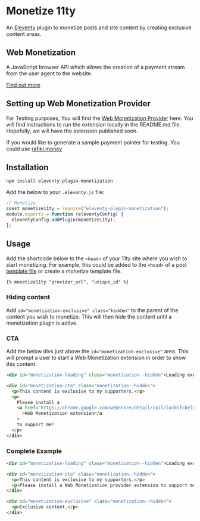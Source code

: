 # Monetize 11ty

An [Eleventy](https://www.11ty.dev/) plugin to monetize posts and site content by creating exclusive content areas.

## Web Monetization

A JavaScript browser API which allows the creation of a payment stream from the user agent to the website.

[Find out more](https://webmonetization.org/)

## Setting up Web Monetization Provider

For Testing purposes, You will find the [Web Monetization Provider](https://github.com/interledger/web-monetization-extension/) here. You will find instructions to run the extension locally in the README.md file. Hopefully, we will have the extension published soon.

If you would like to generate a sample payment pointer for testing. You could use [rafiki.money](https://rafiki.money/)

## Installation

`npm install eleventy-plugin-monetization`

Add the below to your `.eleventy.js` file:

```javascript
// Monetize
const monetize11ty = require("eleventy-plugin-monetization");
module.exports = function (eleventyConfig) {
  eleventyConfig.addPlugin(monetize11ty);
};
```

## Usage

Add the shortcode below to the `<head>` of your 11ty site where you wish to start monetizing. For example, this could be added to the `<head>` of a post [template file](https://www.11ty.dev/docs/data/) or create a monetize template file.

```html
{% monetize11ty "provider_url", "unique_id" %}
```

### Hiding content

Add `id="monetization-exclusive" class="hidden"` to the parent of the content you wish to monetize. This will then hide the content until a monetization plugin is active.

### CTA

Add the below divs just above the `id="monetization-exclusive"` area. This will prompt a user to start a Web Monetization extension in order to show this content.

```html
<div id="monetization-loading" class="monetization--hidden">Loading exclusive content...</div>

<div id="monetization-cta" class="monetization--hidden">
  <p>This content is exclusive to my supporters.</p>
  <p>
    Please install a
    <a href="https://chrome.google.com/webstore/detail/coil/locbifcbeldmnphbgkdigjmkbfkhbnca?hl=en" target="_blank"
      >Web Monetization extension</a
    >
    to support me!
  </p>
</div>
```

### Complete Example

```html
<div id="monetization-loading" class="monetization--hidden">Loading exclusive content...</div>

<div id="monetization-cta" class="monetization--hidden">
  <p>This content is exclusive to my supporters.</p>
  <p>Please install a Web Monetization provider extension to support me!</p>
</div>

<div id="monetization-exclusive" class="monetization--hidden">
  <p>Exclusive content.</p>
</div>
```
